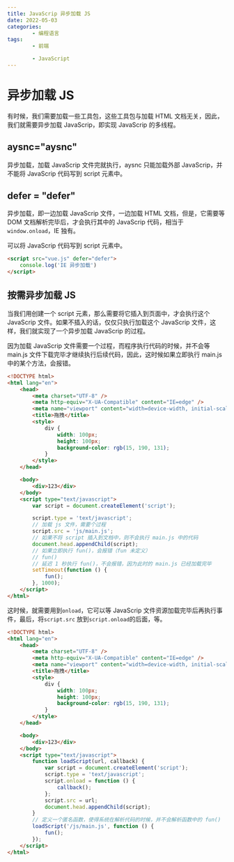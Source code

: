 ```yaml
---
title: JavaScrip 异步加载 JS
date: 2022-05-03
categories:
        - 编程语言
tags:
        - 前端

        - JavaScript
---
```


# 异步加载 JS

有时候，我们需要加载一些工具包，这些工具包与加载 HTML 文档无关，因此，我们就需要异步加载 JavaScrip，即实现 JavaScrip 的多线程。

## aysnc="aysnc"

异步加载，加载 JavaScrip 文件完就执行，aysnc 只能加载外部 JavaScrip，并不能将 JavaScrip 代码写到 script 元素中。

## defer = "defer"

异步加载，即一边加载 JavaScrip 文件，一边加载 HTML 文档，但是，它需要等 DOM 文档解析完毕后，才会执行其中的 JavaScrip 代码，相当于`window.onload`，IE 独有。

可以将 JavaScrip 代码写到 script 元素中。

```html
<script src="vue.js" defer="defer">
	console.log('IE 异步加载')
</script>
```

## 按需异步加载 JS

当我们用创建一个 script 元素，那么需要将它插入到页面中，才会执行这个 JavaScrip 文件。如果不插入的话，仅仅只执行加载这个 JavaScrip 文件，这样，我们就实现了一个异步加载 JavaScrip 的过程。

因为加载 JavaScrip 文件需要一个过程，而程序执行代码的时候，并不会等 main.js 文件下载完毕才继续执行后续代码，因此，这时候如果立即执行 main.js 中的某个方法，会报错。

```html
<!DOCTYPE html>
<html lang="en">
	<head>
		<meta charset="UTF-8" />
		<meta http-equiv="X-UA-Compatible" content="IE=edge" />
		<meta name="viewport" content="width=device-width, initial-scale=1.0" />
		<title>拖拽</title>
		<style>
			div {
				width: 100px;
				height: 100px;
				background-color: rgb(15, 190, 131);
			}
		</style>
	</head>

	<body>
		<div>123</div>
	</body>
	<script type="text/javascript">
		var script = document.createElement('script');

		script.type = 'text/javascript';
		// 加载 js 文件，需要个过程
		script.src = 'js/main.js';
		// 如果不将 script 插入到文档中，则不会执行 main.js 中的代码
		document.head.appendChild(script);
		// 如果立即执行 fun()，会报错（fun 未定义）
		// fun()
		// 延迟 1 秒执行 fun()，不会报错，因为此时的 main.js 已经加载完毕
		setTimeout(function () {
			fun();
		}, 1000);
	</script>
</html>
```

这时候，就需要用到`onload`，它可以等 JavaScrip 文件资源加载完毕后再执行事件，最后，将`script.src` 放到`script.onload`的后面，等。

```html
<!DOCTYPE html>
<html lang="en">
	<head>
		<meta charset="UTF-8" />
		<meta http-equiv="X-UA-Compatible" content="IE=edge" />
		<meta name="viewport" content="width=device-width, initial-scale=1.0" />
		<title>拖拽</title>
		<style>
			div {
				width: 100px;
				height: 100px;
				background-color: rgb(15, 190, 131);
			}
		</style>
	</head>

	<body>
		<div>123</div>
	</body>
	<script type="text/javascript">
		function loadScript(url, callback) {
			var script = document.createElement('script');
			script.type = 'text/javascript';
			script.onload = function () {
				callback();
			};
			script.src = url;
			document.head.appendChild(script);
		}
		// 定义一个匿名函数，使得系统在解析代码的时候，并不会解析函数中的 fun()
		loadScript('/js/main.js', function () {
			fun();
		});
	</script>
</html>
```

